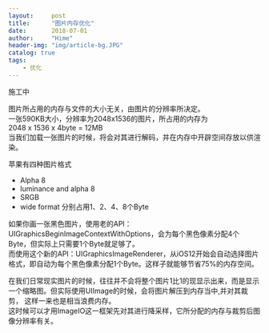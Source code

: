 ```yaml
---
layout:     post
title:      "图片内存优化"
date:       2018-07-01
author:     "Hime"
header-img: "img/article-bg.JPG"
catalog: true
tags:
    - 优化
---
```


施工中

图片所占用的内存与文件的大小无关，由图片的分辨率所决定。  
一张590KB大小，分辨率为2048x1536的图片，所占用的内存为  
2048 x 1536 x 4byte = 12MB  
当我们加载一张图片的时候，将会对其进行解码，并在内存中开辟空间存放以供渲染。

苹果有四种图片格式  
- Alpha 8
- luminance and alpha 8
- SRGB
- wide format
分别占用1、2、4、8个Byte
  
如果你画一张黑色图片，使用老的API：UIGraphicsBeginImageContextWithOptions，会为每个黑色像素分配4个Byte，但实际上只需要1个Byte就足够了。  
而使用这个新的API：UIGraphicsImageRenderer，从iOS12开始会自动选择图片格式，即自动为每个黑色像素分配1个Byte。这样子就能够节省75%的内存空间。

在我们日常现实图片的时候，往往并不会将整个图片1比1的现显示出来，而是显示一个缩略图。但实际使用UIImage的时候，会将图片解压到内存当中,并对其裁剪，
这样一来也是相当浪费内存。  
这时候可以才用ImageIO这一框架先对其进行降采样，它所分配的内存与裁剪后图像分辨率有关。
